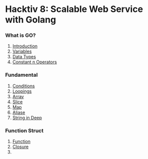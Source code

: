 # Hacktiv 8: Scalable Web Service with Golang

### What is GO?

1. [Introduction]()
2. [Variables]()
3. [Data Types]()
4. [Constant n Operators]()

### Fundamental

1. [Conditions]()
2. [Loopings]()
3. [Array]()
4. [Slice]()
5. [Map]()
6. [Aliase]()
7. [String in Deep]()

### Function Struct

1. [Function](/docs/session-3/function.md)
2. [Closure](/docs/session-3/closure.md)
3.
